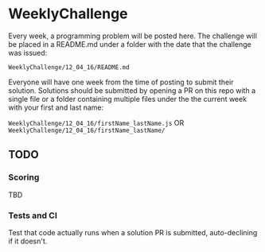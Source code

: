 # WeeklyChallenge

Every week, a programming problem will be posted here. The challenge will be placed in a README.md under a folder with the date that the challenge was issued:

`WeeklyChallenge/12_04_16/README.md`

Everyone will have one week from the time of posting to submit their solution. Solutions should be submitted by opening a PR on this repo with a single file or a folder containing multiple files under the the current week with your first and last name:

`WeeklyChallenge/12_04_16/firstName_lastName.js` OR `WeeklyChallenge/12_04_16/firstName_lastName/`

## TODO
### Scoring
TBD
### Tests and CI
Test that code actually runs when a solution PR is submitted, auto-declining if it doesn't.
